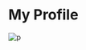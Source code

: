 # My Profile
![p](https://user-images.githubusercontent.com/96682508/148696565-0ae5fe81-ff19-491d-af5e-dfa05a6329c9.PNG)

